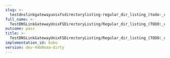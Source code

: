 ```yaml
---
slug: >-
  testdnslinkgatewayunixfsdirectorylisting-regular_dir_listing_(todo-_cleanup_kubo-specifics)_(http_proxy)-body
full_name: >-
  TestDNSLinkGatewayUnixFSDirectoryListing/Regular_dir_listing_(TODO:_cleanup_Kubo-specifics)_(HTTP_proxy)/Body
outcome: pass
title: >-
  TestDNSLinkGatewayUnixFSDirectoryListing/Regular_dir_listing_(TODO:_cleanup_Kubo-specifics)_(HTTP_proxy)/Body
implementation_id: kubo
version: dev-44b0eaa-dirty
---
```


